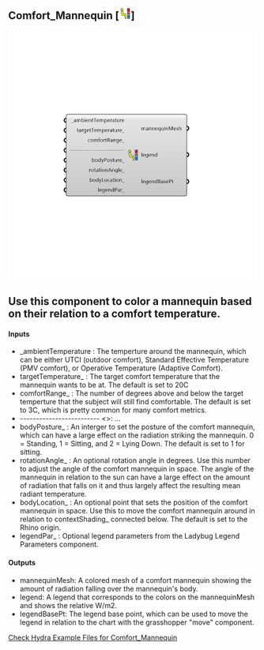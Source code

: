 ## Comfort_Mannequin [![IMAGE](images/icons/Comfort_Mannequin.png)]

![IMAGE](images/components/Comfort_Mannequin.png)

Use this component to color a mannequin based on their relation to a comfort temperature.
 -
 

#### Inputs
* _ambientTemperature <Required>: The temperture around the mannequin, which can be either UTCI (outdoor comfort), Standard Effective Temperature (PMV comfort), or Operative Temperature (Adaptive Comfort).
* targetTemperature_ <Optional>: The target comfort temperature that the mannequin wants to be at.  The default is set to 20C
* comfortRange_ <Optional>: The number of degrees above and below the target temperture that the subject will still find comfortable.  The default is set to 3C, which is pretty common for many comfort metrics.
* ------------------------- <>: ...
* bodyPosture_ <Optional>: An interger to set the posture of the comfort mannequin, which can have a large effect on the radiation striking the mannequin.  0 = Standing, 1 = Sitting, and 2 = Lying Down.  The default is set to 1 for sitting.
* rotationAngle_ <Optional>: An optional rotation angle in degrees.  Use this number to adjust the angle of the comfort mannequin in space.  The angle of the mannequin in relation to the sun can have a large effect on the amount of radiation that falls on it and thus largely affect the resulting mean radiant temperature.
* bodyLocation_ <Optional>: An optional point that sets the position of the comfort mannequin in space.  Use this to move the comfort mannequin around in relation to contextShading_ connected below. The default is set to the Rhino origin.
* legendPar_ <Optional>: Optional legend parameters from the Ladybug Legend Parameters component.

#### Outputs
* mannequinMesh: A colored mesh of a comfort mannequin showing the amount of radiation falling over the mannequin's body.
* legend: A legend that corresponds to the colors on the mannequinMesh and shows the relative W/m2.
* legendBasePt: The legend base point, which can be used to move the legend in relation to the chart with the grasshopper "move" component.


[Check Hydra Example Files for Comfort_Mannequin](https://hydrashare.github.io/hydra/index.html?keywords=Comfort_Mannequin)